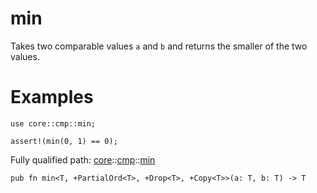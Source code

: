 # min

Takes two comparable values `a` and `b` and returns
the smaller of the two values.
# Examples

```cairo
use core::cmp::min;

assert!(min(0, 1) == 0);
```

Fully qualified path: [core](./core.md)::[cmp](./core-cmp.md)::[min](./core-cmp-min.md)

<pre><code class="language-cairo">pub fn min&lt;T, +PartialOrd&lt;T&gt;, +Drop&lt;T&gt;, +Copy&lt;T&gt;&gt;(a: T, b: T) -&gt; T</code></pre>

